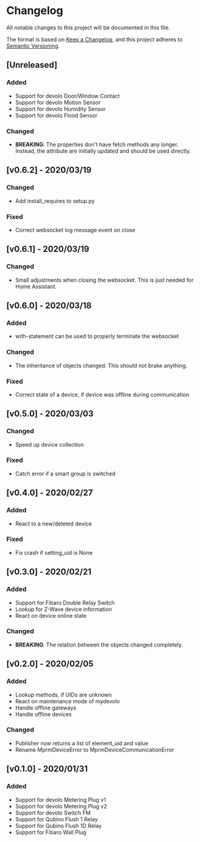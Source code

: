# Changelog

All notable changes to this project will be documented in this file.

The format is based on [Keep a Changelog](https://keepachangelog.com/en/1.0.0/), and this project adheres to [Semantic Versioning](https://semver.org/spec/v2.0.0.html).

## [Unreleased]

### Added

- Support for devolo Door/Window Contact
- Support for devolo Motion Sensor
- Support for devolo Humidity Sensor
- Support for devolo Flood Sensor

### Changed

- **BREAKING**: The properties don't have fetch methods any longer. Instead, the attribute are initially updated and should be used directly.

## [v0.6.2] - 2020/03/19

### Changed

- Add install_requires to setup.py

### Fixed

- Correct websocket log message event on close

## [v0.6.1] - 2020/03/19

### Changed

- Small adjustments when closing the websocket. This is just needed for Home Assistant.

## [v0.6.0] - 2020/03/18

### Added

- with-statement can be used to properly terminate the websocket

### Changed

- The inheritance of objects changed. This should not brake anything.

### Fixed

- Correct state of a device, if device was offline during communication

## [v0.5.0] - 2020/03/03

### Changed

- Speed up device collection

### Fixed

- Catch error if a smart group is switched

## [v0.4.0] - 2020/02/27

### Added

- React to a new/deleted device

### Fixed

- Fix crash if setting_uid is None

## [v0.3.0] - 2020/02/21

### Added

- Support for Fibaro Double Relay Switch
- Lookup for Z-Wave device information
- React on device online state

### Changed

- **BREAKING**: The relation between the objects changed completely.

## [v0.2.0] - 2020/02/05

### Added

- Lookup methods, if UIDs are unknown
- React on maintenance mode of mydevolo
- Handle offline gateways
- Handle offline devices

### Changed

- Publisher now returns a list of element_uid and value
- Rename MprmDeviceError to MprmDeviceCommunicationError

## [v0.1.0] - 2020/01/31

### Added

- Support for devolo Metering Plug v1
- Support for devolo Metering Plug v2
- Support for devolo Switch FM
- Support for Qubino Flush 1 Relay
- Support for Qubino Flush 1D Relay
- Support for Fibaro Wall Plug
